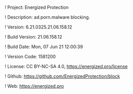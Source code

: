 ! Project: Energized Protection

! Description: ad.porn.malware blocking.

! Version: 6.21.0325.21.06.158.12

! Build Version: 21.06.158.12

! Build Date: Mon, 07 Jun 21 12:00:39

! Version Code: 1581200

! License: CC BY-NC-SA 4.0, https://energized.pro/license

! Github: https://github.com/EnergizedProtection/block

! Web: https://energized.pro
